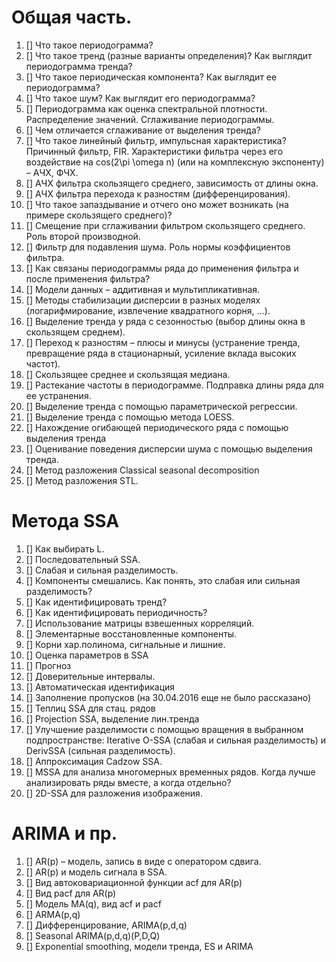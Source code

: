 # Общая часть.
1. [] Что такое периодограмма?
2. [] Что такое тренд (разные варианты определения)? Как выглядит периодограмма тренда?
3. [] Что такое периодическая компонента? Как выглядит ее периодограмма?
4. [] Что такое шум? Как выглядит его периодограмма?
5. [] Периодограмма как оценка спектральной плотности. Распределение значений. Сглаживание
периодограммы.
6. [] Чем отличается сглаживание от выделения тренда?
7. [] Что такое линейный фильтр, импульсная характеристика? Причинный фильтр, FIR.
 Характеристики фильтра через его воздействие на cos(2\pi \omega n) (или на комплексную
экспоненту) – АЧХ, ФЧХ.
9. [] AЧХ фильтра скользящего среднего, зависимость от длины окна.
10. [] АЧХ фильтра перехода к разностям (дифференцирования).
11. [] Что такое запаздывание и отчего оно может возникать (на примере скользящего среднего)?
12. [] Смещение при сглаживании фильтром скользящего среднего. Роль второй производной.
13. [] Фильтр для подавления шума. Роль нормы коэффициентов фильтра.
14. [] Как связаны периодограммы ряда до применения фильтра и после применения фильтра?
15. [] Модели данных – аддитивная и мультипликативная.
16. [] Методы стабилизации дисперсии в разных моделях (логарифмирование, извлечение квадратного
корня, …).
17. [] Выделение тренда у ряда с сезонностью (выбор длины окна в скользящем среднем).
18. [] Переход к разностям – плюсы и минусы (устранение тренда, превращение ряда в стационарный,
усиление вклада высоких частот).
19. [] Скользящее среднее и скользящая медиана.
20. [] Растекание частоты в периодограмме. Подправка длины ряда для ее устранения.
21. [] Выделение тренда с помощью параметрической регрессии.
22. [] Выделение тренда с помощью метода LOESS.
23. [] Нахождение огибающей периодического ряда с помощью выделения тренда
24. [] Оценивание поведения дисперсии шума с помощью выделения тренда.
25. [] Метод разложения Classical seasonal decomposition
26. [] Метод разложения STL.

# Метода SSA
1. [] Как выбирать L.
2. [] Последовательный SSA.
3. [] Слабая и сильная разделимость.
4. [] Компоненты смешались. Как понять, это слабая или сильная разделимость?
5. [] Как идентифицировать тренд?
6. [] Как идентифицировать периодичность?
7. [] Использование матрицы взвешенных корреляций.
8. [] Элементарные восстановленные компоненты.
9. [] Корни хар.полинома, сигнальные и лишние.
10. [] Оценка параметров в SSA
11. [] Прогноз
12. [] Доверительные интервалы.
13. [] Автоматическая идентификация
14. [] Заполнение пропусков (на 30.04.2016 еще не было рассказано)
15. [] Теплиц SSA для стац. рядов
16. [] Projection SSA, выделение лин.тренда
17. [] Улучшение разделимости с помощью вращения в выбранном подпространстве: Iterative
O-SSA (слабая и сильная разделимость) и DerivSSA (сильная разделимость).
18. [] Аппроксимация Cadzow SSA.
19. [] MSSA для анализа многомерных временных рядов. Когда лучше анализировать ряды
вместе, а когда отдельно?
20. [] 2D-SSA для разложения изображения.

# ARIMA и пр.
1. [] AR(p) – модель, запись в виде с оператором сдвига.
2. [] AR(p) и модель сигнала в SSA.
3. [] Вид автоковариационной функции acf для AR(p)
4. [] Вид pacf для AR(p)
5. [] Модель MA(q), вид acf и pacf
6. [] ARMA(p,q)
7. [] Дифференцирование, ARIMA(p,d,q)
8. [] Seasonal ARIMA(p,d,q)(P,D,Q)
9. [] Exponential smoothing, модели тренда, ES и ARIMA
